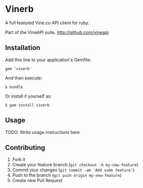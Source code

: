 # Vinerb

A full featured Vine.co API client for ruby.

Part of the VineAPI suite. http://github.com/vineapi

## Installation

Add this line to your application's Gemfile:

    gem 'vinerb'

And then execute:

    $ bundle

Or install it yourself as:

    $ gem install vinerb

## Usage

TODO: Write usage instructions here

## Contributing

1. Fork it
2. Create your feature branch (`git checkout -b my-new-feature`)
3. Commit your changes (`git commit -am 'Add some feature'`)
4. Push to the branch (`git push origin my-new-feature`)
5. Create new Pull Request
